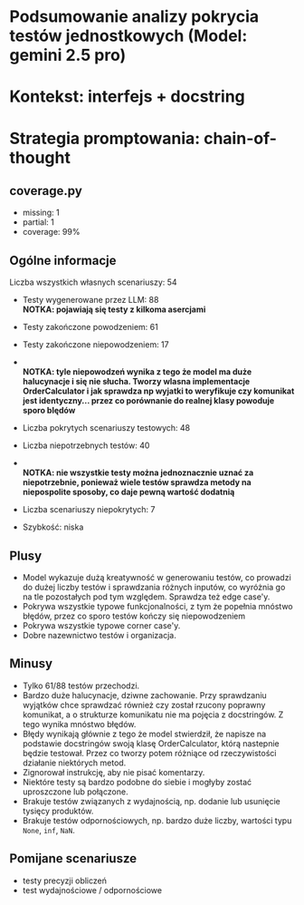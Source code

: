 # Podsumowanie analizy pokrycia testów jednostkowych (Model: gemini 2.5 pro)
# Kontekst: interfejs + docstring
# Strategia promptowania: chain-of-thought

## coverage.py
- missing: 1
- partial: 1
- coverage: 99%

## Ogólne informacje

Liczba wszystkich własnych scenariuszy: 54

- Testy wygenerowane przez LLM: 88
<br/> <strong>NOTKA: pojawiają się testy z kilkoma asercjami</strong>
- Testy zakończone powodzeniem: 61
- Testy zakończone niepowodzeniem: 17
- <br/> <strong>NOTKA: tyle niepowodzeń wynika z tego że model ma duże halucynacje i się nie słucha. Tworzy wlasna implementacje OrderCalculator i jak sprawdza np wyjatki to weryfikuje czy komunikat jest identyczny... przez co porównanie do realnej klasy powoduje sporo blędów</strong>


- Liczba pokrytych scenariuszy testowych: 48
- Liczba niepotrzebnych testów: 40
- <br/> <strong>NOTKA: nie wszystkie testy można jednoznacznie uznać za niepotrzebnie, ponieważ wiele testów sprawdza metody na niepospolite sposoby, co daje pewną wartość dodatnią</strong>
- Liczba scenariuszy niepokrytych: 7 
- Szybkość: niska

## Plusy

- Model wykazuje dużą kreatywność w generowaniu testów, co prowadzi do dużej liczby testów i sprawdzania różnych inputów, co wyróżnia go na tle pozostałych pod tym względem. Sprawdza też edge case'y.
- Pokrywa wszystkie typowe funkcjonalności, z tym że popełnia mnóstwo błędów, przez co sporo testów kończy się niepowodzeniem
- Pokrywa wszystkie typowe corner case'y.
- Dobre nazewnictwo testów i organizacja.

## Minusy

- Tylko 61/88 testów przechodzi.
- Bardzo duże halucynacje, dziwne zachowanie. Przy sprawdzaniu wyjątków chce sprawdzać również czy został rzucony poprawny komunikat, a o strukturze komunikatu nie ma pojęcia z docstringów. Z tego wynika mnóstwo błędów.
- Błędy wynikają głównie z tego że model stwierdził, że napisze na podstawie docstringów swoją klasę OrderCalculator, którą nastepnie będzie testował. Przez co tworzy potem różniące od rzeczywistości działanie niektórych metod.
- Zignorował instrukcję, aby nie pisać komentarzy.
- Niektóre testy są bardzo podobne do siebie i mogłyby zostać uproszczone lub połączone.
- Brakuje testów związanych z wydajnością, np. dodanie lub usunięcie tysięcy produktów.
- Brakuje testów odpornościowych, np. bardzo duże liczby, wartości typu `None`, `inf`, `NaN`.

## Pomijane scenariusze

- testy precyzji obliczeń
- test wydajnościowe / odpornościowe

